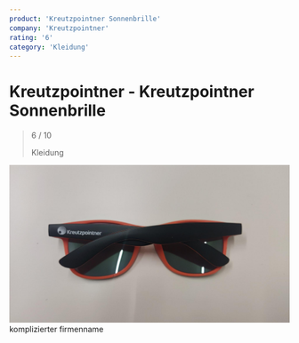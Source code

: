 ```yaml
---
product: 'Kreutzpointner Sonnenbrille'
company: 'Kreutzpointner'
rating: '6'
category: 'Kleidung'
---
```


# Kreutzpointner - Kreutzpointner Sonnenbrille
>
> 6 / 10
>
> Kleidung

![Kreutzpointner Sonnenbrille](./assets/kreutzpointner-kreutzpointner-sonnenbrille-aa8e9e73-2096-4488-829d-3c4f2e236884.jpg)
komplizierter firmenname
